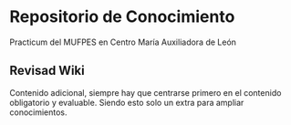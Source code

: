 # Repositorio de Conocimiento
Practicum del MUFPES en Centro María Auxiliadora de León

## Revisad Wiki

Contenido adicional, siempre hay que centrarse primero  en el contenido obligatorio y evaluable.
Siendo esto solo un extra para ampliar conocimientos.

